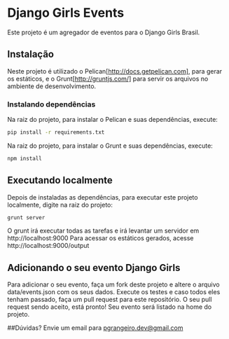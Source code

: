 # Django Girls Events
Este projeto é um agregador de eventos para o Django Girls Brasil.

## Instalação
Neste projeto é utilizado o Pelican[http://docs.getpelican.com], para gerar os estáticos, e o Grunt[http://gruntjs.com/] para servir os arquivos no ambiente de desenvolvimento.

### Instalando dependências

Na raiz do projeto, para instalar o Pelican e suas dependências, execute:
```sh
pip install -r requirements.txt
```

Na raiz do projeto, para instalar o Grunt e suas dependências, execute:
```sh
npm install
```

## Executando localmente
Depois de instaladas as dependências, para executar este projeto localmente, digite na raiz do projeto:
```sh
grunt server
```
O grunt irá executar todas as tarefas e irá levantar um servidor em http://localhost:9000
Para acessar os estáticos gerados, acesse http://localhost:9000/output

## Adicionando o seu evento Django Girls
Para adicionar o seu evento, faça um fork deste projeto e altere o arquivo data/events.json com os seus dados.
Execute os testes e caso todos eles tenham passado, faça um pull request para este repositório.
O seu pull request sendo aceito, está pronto! Seu evento será listado na home do projeto.

##Dúvidas?
Envie um email para pgrangeiro.dev@gmail.com
